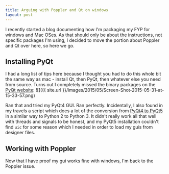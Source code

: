 ```yaml
---
title: Arguing with Poppler and Qt on windows
layout: post
---
```

I recently started a blog documenting how I'm packaging my FYP for windows and Mac OSes. As that should only be about the instructions, not specific packages I'm using, I decided to move the portion about Poppler and Qt over here, so here we go.

## Installing PyQt
I had a long list of tips here because I thought you had to do this whole bit the same way as mac - install Qt, then PyQt, then whatever else you need from source.
Turns out I completely missed the binary packages on the [PyQt website](http://www.riverbankcomputing.co.uk/software/pyqt/download):
![]({{ site.url }}/images/2015/05/Screen-Shot-2015-05-31-at-15-33-57.png)

Ran that and tried my PyQt4 GUI. Ran perfectly.
Incidentally, I also found in my travels a script which does a lot of the conversion from [PyQt4 to PyQt5](http://python.6.x6.nabble.com/pyqt4topyqt5-a-helper-for-the-conversion-PyQt4-to-PyQt5-td5025591.html) in a similar way to Python 2 to Python 3. It didn't really work all that well with threads and signals to be honest, and my PyQt5 installation couldn't find `uic` for some reason which I needed in order to load my guis from designer files.

## Working with Poppler
Now that I have proof my gui works fine with windows, I'm back to the Poppler issue.